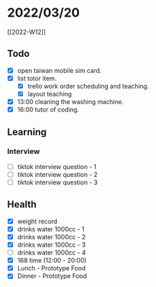 # 2022/03/20

[[2022-W12]]

## Todo

- [x] open taiwan mobile sim card.
- [x] list totor item.
  - [x] trello work order scheduling and teaching.
  - [x] layout teaching
- [x] 13:00 cleaning the washing machine.
- [x] 16:00 tutor of coding.

## Learning

### Interview

- [ ] tiktok interview question - 1
- [ ] tiktok interview question - 2
- [ ] tiktok interview question - 3

## Health

- [x] weight record
- [x] drinks water 1000cc - 1
- [x] drinks water 1000cc - 2
- [x] drinks water 1000cc - 3
- [ ] drinks water 1000cc - 4
- [x] 168 time (12:00 - 20:00)
- [x] Lunch - Prototype Food
- [x] Dinner - Prototype Food
